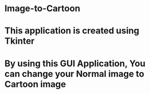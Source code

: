 # Image-to-Cartoon
# This application is created using Tkinter
# By using this GUI Application, You can change your Normal image to Cartoon image
